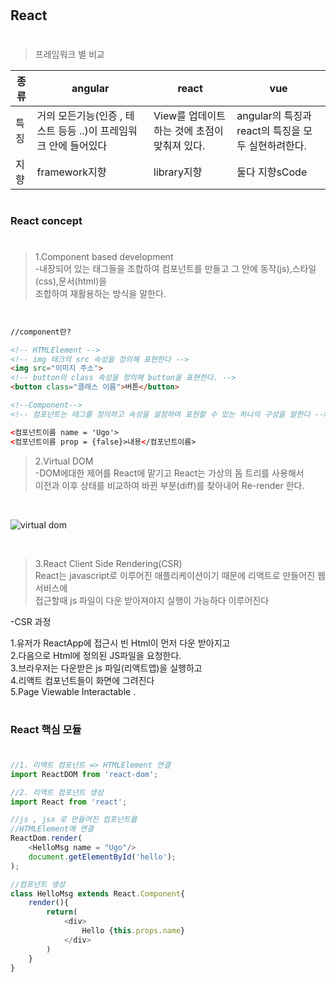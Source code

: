 #
## React
#

> 프레임워크 별 비교

종류|angular | react | vue
--|--|--|--
특징|거의 모든기능(인증 , 테스트 등등 ..)이 프레임워크 안에 들어있다|View를 업데이트 하는 것에 초점이 맞춰져 있다.|angular의 특징과 react의 특징을 모두 실현하려한다.
지향|framework지향 | library지향 | 둘다 지향sCode

#

#
### React concept
#

>1.Component based development   
-내장되어 있는 태그들을 조합하여 컴포넌트를 만들고 그 안에 동작(js),스타일(css),문서(html)을    
조합하여 재활용하는 방식을 말한다.

</br>

 
 ```html
//component란?

<!-- HTMLElement -->
<!-- img 태크의 src 속성을 정의해 표현한다 -->
<img src="이미지 주소">
<!-- button의 class 속성을 정의해 button을 표현한다. -->
<button class="클래스 이름">버튼</button>

<!--Component-->
<!-- 컴포넌트는 태그를 정의하고 속성을 설정하여 표현할 수 있는 하나의 구성을 말한다 -->

<컴포넌트이름 name = 'Ugo'>
<컴포넌트이름 prop = {false}>내용</컴포넌트이름>
 ```

 >2.Virtual DOM    
 -DOM에대한 제어를 React에 맡기고 React는 가상의 돔 트리를 사용해서   
 이전과 이후 상태를 비교하여 바뀐 부분(diff)를 찾아내어 Re-render 한다.

</br>


![virtual dom](https://i2.wp.com/programmingwithmosh.com/wp-content/uploads/2018/11/lnrn_0201.png?fit=1173%2C785&ssl=1) 

</br>

 >3.React Client Side Rendering(CSR)   
  React는 javascript로 이루어진 애플리케이션이기 때문에 리액트로 만들어진 웹서비스에   
  접근할때 js 파일이 다운 받아져야지 실행이 가능하다 이루어진다   
  
  -CSR 과정

  1.유저가 ReactApp에 접근시 빈 Html이 먼저 다운 받아지고   
  2.다음으로 Html에 정의된 JS파일을 요청한다.   
  3.브라우저는 다운받은 js 파일(리액트앱)을 실행하고    
  4.리액트 컴포넌트들이 화면에 그려진다   
  5.Page  Viewable Interactable .   

#
### React 핵심 모듈
#

```js
//1. 리액트 컴포넌트 => HTMLElement 연결
import ReactDOM from 'react-dom';

//2. 리액트 컴포넌트 생성
import React from 'react';

//js , jsx 로 만들어진 컴포넌트를 
//HTMLElement에 연결
ReactDom.render(
    <HelloMsg name = "Ugo"/>
    document.getElementById('hello');
);

//컴포넌트 생성
class HelloMsg extends React.Component{
    render(){
        return(
            <div>
                Hello {this.props.name}
            </div>
        )
    }
}

```


  
    
